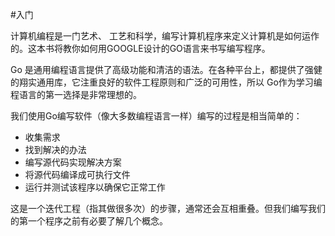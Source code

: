 #入门

计算机编程是一门艺术、 工艺和科学，编写计算机程序来定义计算机是如何运作的。这本书将教你如何用GOOGLE设计的GO语言来书写编写程序。

Go 是通用编程语言提供了高级功能和清洁的语法。在各种平台上，都提供了强健的翔实通用库，它注重良好的软件工程原则和广泛的可用性，所以 Go作为学习编程语言的第一选择是非常理想的。

我们使用Go编写软件（像大多数编程语言一样）编写的过程是相当简单的：

* 收集需求
* 找到解决的办法
* 编写源代码实现解决方案
* 将源代码编译成可执行文件
* 运行并测试该程序以确保它正常工作

这是一个迭代工程（指其做很多次）的步骤，通常还会互相重叠。但我们编写我们的第一个程序之前有必要了解几个概念。
